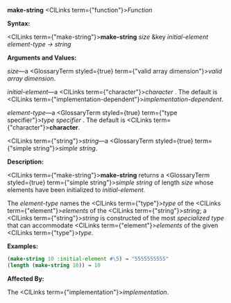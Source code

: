 **make-string** <ClLinks  term={"function"}><i>Function</i></ClLinks> 



**Syntax:** 



<ClLinks  term={"make-string"}><b>make-string</b></ClLinks> *size* &amp;key *initial-element element-type → string* 



**Arguments and Values:** 



*size*—a <GlossaryTerm styled={true} term={"valid array dimension"}><i>valid array dimension</i></GlossaryTerm>. 



*initial-element*—a <ClLinks  term={"character"}><i>character</i></ClLinks> . The default is <ClLinks  term={"implementation-dependent"}><i>implementation-dependent</i></ClLinks>. 



*element-type*—a <GlossaryTerm styled={true} term={"type specifier"}><i>type specifier</i></GlossaryTerm> . The default is <ClLinks  term={"character"}><b>character</b></ClLinks>. 



<ClLinks  term={"string"}><i>string</i></ClLinks>—a <GlossaryTerm styled={true} term={"simple string"}><i>simple string</i></GlossaryTerm>. 



**Description:** 



<ClLinks  term={"make-string"}><b>make-string</b></ClLinks> returns a <GlossaryTerm styled={true} term={"simple string"}><i>simple string</i></GlossaryTerm> of length *size* whose elements have been initialized to *initial-element*. 



The *element-type* names the <ClLinks  term={"type"}><i>type</i></ClLinks> of the <ClLinks  term={"element"}><i>elements</i></ClLinks> of the <ClLinks  term={"string"}><i>string</i></ClLinks>; a <ClLinks  term={"string"}><i>string</i></ClLinks> is constructed of the most *specialized type* that can accommodate <ClLinks  term={"element"}><i>elements</i></ClLinks> of the given <ClLinks  term={"type"}><i>type</i></ClLinks>. 



**Examples:**
```lisp
(make-string 10 :initial-element #\5) → "5555555555" 
(length (make-string 10)) → 10 
```
**Affected By:** 



The <ClLinks  term={"implementation"}><i>implementation</i></ClLinks>. 







 



 





